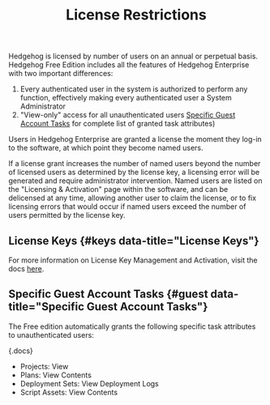 ﻿---
title: License Restrictions
sequence: 5
keywords: otter, sdk
show-headings-in-nav: true

---
Hedgehog is licensed by number of users on an annual or perpetual basis. Hedgehog Free Edition includes all the features of Hedgehog Enterprise with two important differences:  

1. Every authenticated user in the system is authorized to perform any function, effectively making every authenticated user a System Administrator
2. "View-only" access for all unauthenticated users [Specific Guest Account Tasks](#guest-tasks) for complete list of granted task attributes)

Users in Hedgehog Enterprise are granted a license the moment they log-in to the software, at which point they become named users.

If a license grant increases the number of named users beyond the number of licensed users as determined by the license key, a licensing error will be generated and require administrator intervention. Named users are listed on the "Licensing & Activation" page within the software, and can be delicensed at any time, allowing another user to claim the license, or to fix licensing errors that would occur if named users exceed the number of users permitted by the license key.

## License Keys {#keys data-title="License Keys"}

For more information on License Key Management and Activation, visit the docs [here](/support/documentation/various/licensing/management).

## Specific Guest Account Tasks {#guest data-title="Specific Guest Account Tasks"}

The Free edition automatically grants the following specific task attributes to unauthenticated users:

{.docs}
- Projects: View
- Plans: View Contents
- Deployment Sets: View Deployment Logs
- Script Assets: View Contents
